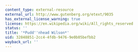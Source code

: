 ```yaml
---
content_type: external-resource
external_url: http://www.gutenberg.org/etext/9035
has_external_license_warning: true
license: https://en.wikipedia.org/wiki/All_rights_reserved
status: ''
title: '*Pudd''nhead Wilson*'
uid: 32848851-2cc4-4fdb-9476-9e0b05befbb2
wayback_url: ''
---
```

